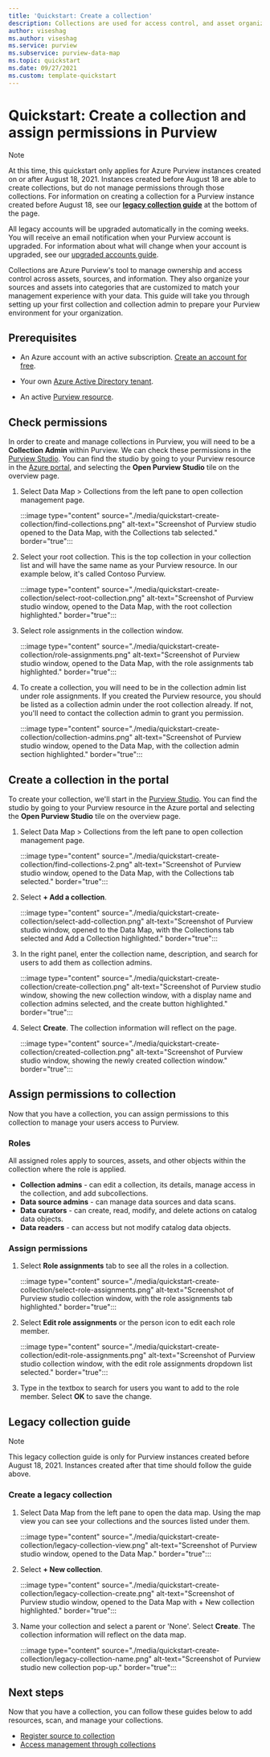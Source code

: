 ```yaml
---
title: 'Quickstart: Create a collection'
description: Collections are used for access control, and asset organization in Azure Purview. This article describes how to create a collection and add permissions, register sources, and register assets to collections.
author: viseshag
ms.author: viseshag
ms.service: purview
ms.subservice: purview-data-map
ms.topic: quickstart
ms.date: 09/27/2021
ms.custom: template-quickstart 
---
```


# Quickstart: Create a collection and assign permissions in Purview

> [!NOTE]
> At this time, this quickstart only applies for Azure Purview instances created on or after August 18, 2021. Instances created before August 18 are able to create collections, but do not manage permissions through those collections. For information on creating a collection for a Purview instance created before August 18, see our [**legacy collection guide**](#legacy-collection-guide) at the bottom of the page.
> 
> All legacy accounts will be upgraded automatically in the coming weeks. You will receive an email notification when your Purview account is upgraded. For information about what will change when your account is upgraded, see our [upgraded accounts guide](concept-account-upgrade.md).

Collections are Azure Purview's tool to manage ownership and access control across assets, sources, and information. They also organize your sources and assets into categories that are customized to match your management experience with your data. This guide will take you through setting up your first collection and collection admin to prepare your Purview environment for your organization.

## Prerequisites

* An Azure account with an active subscription. [Create an account for free](https://azure.microsoft.com/free/?WT.mc_id=A261C142F).

* Your own [Azure Active Directory tenant](../active-directory/fundamentals/active-directory-access-create-new-tenant.md).

* An active [Purview resource](create-catalog-portal.md).

## Check permissions

In order to create and manage collections in Purview, you will need to be a **Collection Admin** within Purview. We can check these permissions in the [Purview Studio](use-purview-studio.md). You can find the studio by going to your Purview resource in the [Azure portal](https://portal.azure.com), and selecting the **Open Purview Studio** tile on the overview page.

1. Select Data Map > Collections from the left pane to open collection management page.

    :::image type="content" source="./media/quickstart-create-collection/find-collections.png" alt-text="Screenshot of Purview studio opened to the Data Map, with the Collections tab selected." border="true":::

1. Select your root collection. This is the top collection in your collection list and will have the same name as your Purview resource. In our example below, it's called Contoso Purview.

    :::image type="content" source="./media/quickstart-create-collection/select-root-collection.png" alt-text="Screenshot of Purview studio window, opened to the Data Map, with the root collection highlighted." border="true":::

1. Select role assignments in the collection window.

    :::image type="content" source="./media/quickstart-create-collection/role-assignments.png" alt-text="Screenshot of Purview studio window, opened to the Data Map, with the role assignments tab highlighted." border="true":::

1. To create a collection, you will need to be in the collection admin list under role assignments. If you created the Purview resource, you should be listed as a collection admin under the root collection already. If not, you'll need to contact the collection admin to grant you permission.

    :::image type="content" source="./media/quickstart-create-collection/collection-admins.png" alt-text="Screenshot of Purview studio window, opened to the Data Map, with the collection admin section highlighted." border="true":::

## Create a collection in the portal

To create your collection, we'll start in the [Purview Studio](use-purview-studio.md). You can find the studio by going to your Purview resource in the Azure portal and selecting the **Open Purview Studio** tile on the overview page.

1. Select Data Map > Collections from the left pane to open collection management page.

    :::image type="content" source="./media/quickstart-create-collection/find-collections-2.png" alt-text="Screenshot of Purview studio window, opened to the Data Map, with the Collections tab selected." border="true":::

1. Select **+ Add a collection**.

    :::image type="content" source="./media/quickstart-create-collection/select-add-collection.png" alt-text="Screenshot of Purview studio window, opened to the Data Map, with the Collections tab selected and Add a Collection highlighted." border="true":::

1. In the right panel, enter the collection name, description, and search for users to add them as collection admins.

    :::image type="content" source="./media/quickstart-create-collection/create-collection.png" alt-text="Screenshot of Purview studio window, showing the new collection window, with a display name and collection admins selected, and the create button highlighted." border="true":::

1. Select **Create**. The collection information will reflect on the page.

    :::image type="content" source="./media/quickstart-create-collection/created-collection.png" alt-text="Screenshot of Purview studio window, showing the newly created collection window." border="true":::

## Assign permissions to collection

Now that you have a collection, you can assign permissions to this collection to manage your users access to Purview.

### Roles

All assigned roles apply to sources, assets, and other objects within the collection where the role is applied.

* **Collection admins** - can edit a collection, its details, manage access in the collection, and add subcollections.
* **Data source admins** - can manage data sources and data scans.
* **Data curators** - can create, read, modify, and delete actions on catalog data objects.
* **Data readers** - can access but not modify catalog data objects.

### Assign permissions

1. Select **Role assignments** tab to see all the roles in a collection.

    :::image type="content" source="./media/quickstart-create-collection/select-role-assignments.png" alt-text="Screenshot of Purview studio collection window, with the role assignments tab highlighted." border="true":::

1. Select **Edit role assignments** or the person icon to edit each role member.

    :::image type="content" source="./media/quickstart-create-collection/edit-role-assignments.png" alt-text="Screenshot of Purview studio collection window, with the edit role assignments dropdown list selected." border="true":::

1. Type in the textbox to search for users you want to add to the role member. Select **OK** to save the change.

## Legacy collection guide

> [!NOTE]
> This legacy collection guide is only for Purview instances created before August 18, 2021. Instances created after that time should follow the guide above.

### Create a legacy collection

1. Select Data Map from the left pane to open the data map. Using the map view you can see your collections and the sources listed under them.

    :::image type="content" source="./media/quickstart-create-collection/legacy-collection-view.png" alt-text="Screenshot of Purview studio window, opened to the Data Map." border="true":::

1. Select **+ New collection**.

    :::image type="content" source="./media/quickstart-create-collection/legacy-collection-create.png" alt-text="Screenshot of Purview studio window, opened to the Data Map with + New collection highlighted." border="true":::

1. Name your collection and select a parent or 'None'. Select **Create**. The collection information will reflect on the data map.

    :::image type="content" source="./media/quickstart-create-collection/legacy-collection-name.png" alt-text="Screenshot of Purview studio new collection pop-up." border="true":::

## Next steps

Now that you have a collection, you can follow these guides below to add resources, scan, and manage your collections.

* [Register source to collection](how-to-create-and-manage-collections.md#register-source-to-a-collection)
* [Access management through collections](how-to-create-and-manage-collections.md#add-roles-and-restrict-access-through-collections)
